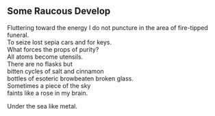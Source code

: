 Some Raucous Develop
--------------------
Fluttering toward the energy I do not puncture in the area of fire-tipped funeral.  
To seize lost sepia cars and for keys.  
What forces the props of purity?  
All atoms become utensils.  
There are no flasks but  
bitten cycles of salt and cinnamon  
bottles of esoteric browbeaten broken glass.  
Sometimes a piece of the sky  
faints like a rose in my brain.  
  
Under the sea like metal.  

